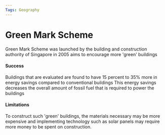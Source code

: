 ```yaml
---
Tags: Geography
---
```

# Green Mark Scheme
Green Mark Scheme was launched by the building and construction authority of Singapore in 2005 aims to encourage more 'green' buildings 

#### Success
Buildings that are evaluated are found to have 15 percent to 35% more in energy savings compared to conventional buildings
This energy savings decreases the overall amount of fossil fuel that is required to power the buildings
#### Limitations
To construct such 'green' buildings, the materials necessary may be more expensive and implementing technology such as solar panels may require more money to be spent on construction.